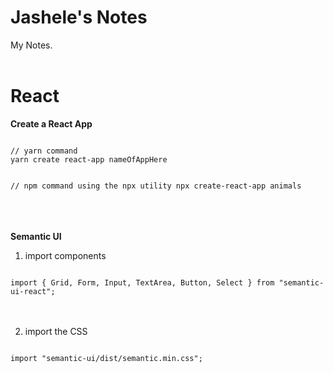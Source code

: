 # Jashele's Notes
My Notes.
<br /><br />

# React
<b>Create a React App</b>

<code>
// yarn command
yarn create react-app nameOfAppHere

// npm command using the npx utility
npx create-react-app animals
</code>
<br /><br /><br />

<b>Semantic UI</b>

1. import components

<code>
import { Grid, Form, Input, TextArea, Button, Select } from "semantic-ui-react";
</code>
<br /><br />

2. import the CSS

<code>
import "semantic-ui/dist/semantic.min.css";
</code>
